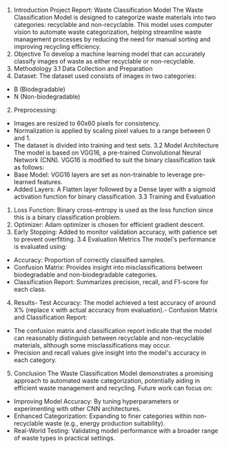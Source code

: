 1. Introduction
 Project Report: Waste Classification Model
 The Waste Classification Model is designed to categorize waste materials into two categories:
 recyclable and non-recyclable. This model uses computer vision to automate waste categorization,
 helping streamline waste management processes by reducing the need for manual sorting and
 improving recycling efficiency.
 2. Objective
 To develop a machine learning model that can accurately classify images of waste as either
 recyclable or non-recyclable.
 3. Methodology
 3.1 Data Collection and Preparation
 1. Dataset: The dataset used consists of images in two categories:
   - B (Biodegradable)
   - N (Non-biodegradable)
 2. Preprocessing:
   - Images are resized to 60x60 pixels for consistency.
   - Normalization is applied by scaling pixel values to a range between 0 and 1.
   - The dataset is divided into training and test sets.
 3.2 Model Architecture
 The model is based on VGG16, a pre-trained Convolutional Neural Network (CNN). VGG16 is
 modified to suit the binary classification task as follows:
   - Base Model: VGG16 layers are set as non-trainable to leverage pre-learned features.
   - Added Layers: A Flatten layer followed by a Dense layer with a sigmoid activation
 function for binary classification.
 3.3 Training and Evaluation
 1. Loss Function: Binary cross-entropy is used as the loss function since this is a binary
 classification problem.
2. Optimizer: Adam optimizer is chosen for efficient gradient descent.
 3. Early Stopping: Added to monitor validation accuracy, with patience set to prevent
 overfitting.
 3.4 Evaluation Metrics
 The model's performance is evaluated using:
   - Accuracy: Proportion of correctly classified samples.
   - Confusion Matrix: Provides insight into misclassifications between biodegradable and
 non-biodegradable categories.
   - Classification Report: Summarizes precision, recall, and F1-score for each class.
 4. Results- Test Accuracy: The model achieved a test accuracy of around X% (replace `X`
 with actual accuracy from evaluation).- Confusion Matrix and Classification Report:
   - The confusion matrix and classification report indicate that the model can
 reasonably distinguish between recyclable and non-recyclable materials,
 although some misclassifications may occur.
   - Precision and recall values give insight into the model's accuracy in each
 category.
 5. Conclusion
 The Waste Classification Model demonstrates a promising approach to
 automated waste categorization, potentially aiding in efficient waste
 management and recycling. Future work can focus on:
   - Improving Model Accuracy: By tuning hyperparameters or experimenting
 with other CNN architectures.
   - Enhanced Categorization: Expanding to finer categories within
 non-recyclable waste (e.g., energy production suitability).
   - Real-World Testing: Validating model performance with a broader range of
waste types in practical settings.

